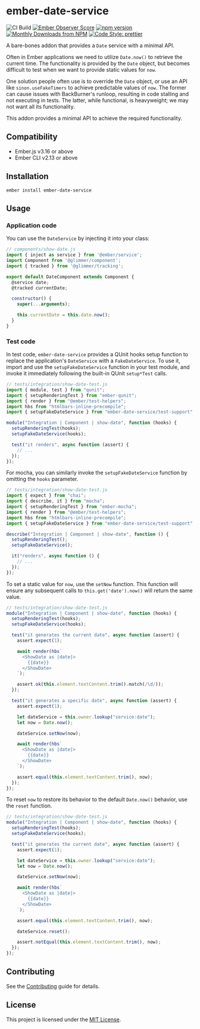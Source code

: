 # ember-date-service

![CI Build](https://github.com/scalvert/ember-date-service/workflows/CI%20Build/badge.svg)
[![Ember Observer Score](https://emberobserver.com/badges/ember-date-service.svg)](https://emberobserver.com/addons/ember-date-service)
[![npm version](https://badge.fury.io/js/ember-date-service.svg)](https://badge.fury.io/js/ember-date-service)
[![Monthly Downloads from NPM](https://img.shields.io/npm/dm/ember-date-service.svg?style=flat-square)](https://www.npmjs.com/package/ember-date-service)
[![Code Style: prettier](https://img.shields.io/badge/code_style-prettier-ff69b4.svg?style=flat-square)](#badge)

A bare-bones addon that provides a `Date` service with a minimal API.

Often in Ember applications we need to utilize `Date.now()` to retrieve the current time. The functionality is provided by the `Date` object,
but becomes difficult to test when we want to provide static values for `now`.

One solution people often use is to override the `Date` object, or use an API like `sinon.useFakeTimers` to achieve predictable values of `now`. The former can cause issues with BackBurner's runloop, resulting in code stalling and not executing in tests. The latter, while functional, is heavyweight; we may not want all its functionality.

This addon provides a minimal API to achieve the required functionality.

## Compatibility

- Ember.js v3.16 or above
- Ember CLI v2.13 or above

## Installation

```
ember install ember-date-service
```

## Usage

### Application code

You can use the `DateService` by injecting it into your class:

```js
// components/show-date.js
import { inject as service } from '@ember/service';
import Component from '@glimmer/component';
import { tracked } from '@glimmer/tracking';

export default DateComponent extends Component {
  @service date;
  @tracked currentDate;

  constructor() {
    super(...arguments);

    this.currentDate = this.date.now();
  }
}
```

### Test code

In test code, `ember-date-service` provides a QUnit hooks setup function to replace the application's `DateService` with a `FakeDateService`. To use it, import and use the `setupFakeDateService` function in your test module, and invoke it immediately following the built-in QUnit `setup*Test` calls.

```js
// tests/integration/show-date-test.js
import { module, test } from "qunit";
import { setupRenderingTest } from "ember-qunit";
import { render } from "@ember/test-helpers";
import hbs from "htmlbars-inline-precompile";
import { setupFakeDateService } from "ember-date-service/test-support";

module("Integration | Component | show-date", function (hooks) {
  setupRenderingTest(hooks);
  setupFakeDateService(hooks);

  test("it renders", async function (assert) {
    // ...
  });
});
```

For mocha, you can similarly invoke the `setupFakeDateService` function by omitting the `hooks` parameter.

```js
// tests/integration/show-date-test.js
import { expect } from "chai";
import { describe, it } from "mocha";
import { setupRenderingTest } from "ember-mocha";
import { render } from "@ember/test-helpers";
import hbs from "htmlbars-inline-precompile";
import { setupFakeDateService } from "ember-date-service/test-support";

describe("Integration | Component | show-date", function () {
  setupRenderingTest();
  setupFakeDateService();

  it("renders", async function () {
    // ...
  });
});
```

To set a static value for `now`, use the `setNow` function. This function will ensure any subsequent calls to `this.get('date').now()` will return the same value.

```js
// tests/integration/show-date-test.js
module("Integration | Component | show-date", function (hooks) {
  setupRenderingTest(hooks);
  setupFakeDateService(hooks);

  test("it generates the current date", async function (assert) {
    assert.expect(1);

    await render(hbs`
      <ShowDate as |date|>
        {{date}}
      </ShowDate>
    `);

    assert.ok(this.element.textContent.trim().match(/\d/));
  });

  test("it generates a specific date", async function (assert) {
    assert.expect(1);

    let dateService = this.owner.lookup("service:date");
    let now = Date.now();

    dateService.setNow(now);

    await render(hbs`
      <ShowDate as |date|>
        {{date}}
      </ShowDate>
    `);

    assert.equal(this.element.textContent.trim(), now);
  });
});
```

To reset `now` to restore its behavior to the default `Date.now()` behavior, use the `reset` function.

```js
// tests/integration/show-date-test.js
module("Integration | Component | show-date", function (hooks) {
  setupRenderingTest(hooks);
  setupFakeDateService(hooks);

  test("it generates the current date", async function (assert) {
    assert.expect(1);

    let dateService = this.owner.lookup("service:date");
    let now = Date.now();

    dateService.setNow(now);

    await render(hbs`
      <ShowDate as |date|>
        {{date}}
      </ShowDate>
    `);

    assert.equal(this.element.textContent.trim(), now);

    dateService.reset();

    assert.notEqual(this.element.textContent.trim(), now);
  });
});
```

## Contributing

See the [Contributing](CONTRIBUTING.md) guide for details.

## License

This project is licensed under the [MIT License](LICENSE.md).
